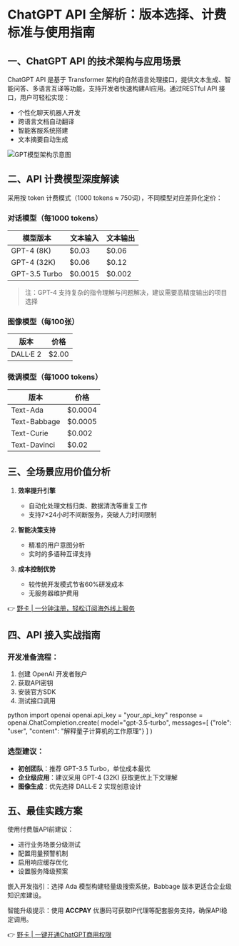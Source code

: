 # ChatGPT API 全解析：版本选择、计费标准与使用指南

## 一、ChatGPT API 的技术架构与应用场景
ChatGPT API 是基于 Transformer 架构的自然语言处理接口，提供文本生成、智能问答、多语言互译等功能，支持开发者快速构建AI应用。通过RESTful API 接口，用户可轻松实现：
- 个性化聊天机器人开发
- 跨语言文档自动翻译
- 智能客服系统搭建
- 文本摘要自动生成

![GPT模型架构示意图](https://bbtdd.com/wp-content/uploads/img/0358382501882.webp)

## 二、API 计费模型深度解读
采用按 token 计费模式（1000 tokens ≈ 750词），不同模型对应差异化定价：

### 对话模型（每1000 tokens）

| 模型版本    | 文本输入 | 文本输出 |
|------------|--------|---------|
| GPT-4 (8K)  | $0.03  | $0.06   |
| GPT-4 (32K) | $0.06  | $0.12   |
| GPT-3.5 Turbo | $0.0015 | $0.002 |

> 注：GPT-4 支持复杂的指令理解与问题解决，建议需要高精度输出的项目选择

### 图像模型（每100张）

| 版本       | 价格    |
|-----------|--------|
| DALL·E 2  | $2.00  |

### 微调模型（每1000 tokens）

| 版本            | 价格     |
|----------------|---------|
| Text-Ada       | $0.0004 |
| Text-Babbage   | $0.0005 |
| Text-Curie     | $0.002  |
| Text-Davinci   | $0.02   |

## 三、全场景应用价值分析

1. **效率提升引擎**
   - 自动化处理文档归类、数据清洗等重复工作
   - 支持7×24小时不间断服务，突破人力时间限制

2. **智能决策支持**
   - 精准的用户意图分析
   - 实时的多语种互译支持

3. **成本控制优势**
   - 较传统开发模式节省60%研发成本
   - 无服务器维护费用

👉 [野卡 | 一分钟注册，轻松订阅海外线上服务](https://bbtdd.com/yeka)

## 四、API 接入实战指南

### 开发准备流程：
1. 创建 OpenAI 开发者账户
2. 获取API密钥
3. 安装官方SDK
4. 测试接口调用

python
import openai
openai.api_key = "your_api_key"
response = openai.ChatCompletion.create(
  model="gpt-3.5-turbo",
  messages=[
    {"role": "user", "content": "解释量子计算机的工作原理"}
  ]
)


### 选型建议：
- **初创团队**：推荐 GPT-3.5 Turbo，单位成本最优
- **企业级应用**：建议采用 GPT-4 (32K) 获取更优上下文理解
- **图像生成**：优先选择 DALL·E 2 实现创意设计

## 五、最佳实践方案
使用付费版API前建议：
- 进行业务场景分级测试
- 配置用量预警机制
- 启用响应缓存优化
- 设置服务降级预案

嵌入开发指引：选择 Ada 模型构建轻量级搜索系统，Babbage 版本更适合企业级知识库建设。

智能升级提示：使用 **ACCPAY** 优惠码可获取IP代理等配套服务支持，确保API稳定调用。

👉 [野卡 | 一键开通ChatGPT商用权限](https://bbtdd.com/yeka)